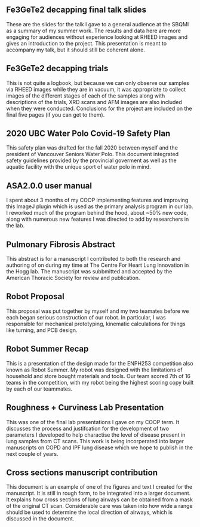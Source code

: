 ## Fe3GeTe2 decapping final talk slides
These are the slides for the talk I gave to a general audience at the SBQMI as a summary of my summer work. The results and data here are more engaging for audiences without experience looking at RHEED images and gives an introduction to the project. This presentation is meant to accompany my talk, but it should still be coherent alone.

## Fe3GeTe2 decapping trials
This is not quite a logbook, but because we can only observe our samples via RHEED images while they are in vacuum, it was appropriate to collect images of the different stages of each of the samples along with descriptions of the trials, XRD scans and AFM images are also included when they were conducted. Conclusions for the project are included on the final five pages (if you can get to them).   

## 2020 UBC Water Polo Covid-19 Safety Plan
This safety plan was drafted for the fall 2020 between myself and the president of Vancouver Seniors Water Polo. This document integrated safety guidelines provided by the provincial goverment as well as the aquatic facility with the unique sport of water polo in mind. 

## ASA2.0.0 user manual
I spent about 3 months of my COOP implementing features and improving this ImageJ plugin which is used as the primary analysis program in our lab. I reworked much of the program behind the hood, about ~50% new code, along with numerous new features I was directed to add by researchers in the lab. 

## Pulmonary Fibrosis Abstract
This abstract is for a manuscript I contributed to both the research and authoring of on during my time at The Centre For Heart Lung Innovation in the Hogg lab. 
The manuscript was subbmitted and accepted by the American Thoracic Society for review and publication.

## Robot Proposal
This proposal was put together by myself and my two teamates before we each began serious construction of our robot. 
In particular, I was responsible for mechanical prototyping, kinematic calculations for things like turning, and PCB design. 

## Robot Summer Recap
This is a presentation of the design made for the ENPH253 competition also known as Robot Summer. My robot was designed with the limitations of household and store bought materials and tools. Our team scored 7th of 16 teams in the competition, with my robot being the highest scoring copy built by each of our teammates.

## Roughness + Curviness Lab Presentation 
This was one of the final lab presentations I gave on my COOP term. It discusses the process and justifcation for the development of two parameters I developed to help charactise the level of disease present in lung samples from CT scans. This work is being incorperated into larger manuscripts on COPD and IPF lung disease which we hope to publish in the next couple of years. 

## Cross sections manuscript contribution 
This document is an example of one of the figures and text I created for the manuscript. It is still in rough form, to be integrated into a larger document.
It explains how cross sections of lung airways can be obtained from a mask of the original CT scan. Considerable care was taken into how wide a range should be used to determine the local direction of airways, which is discussed in the document. 
